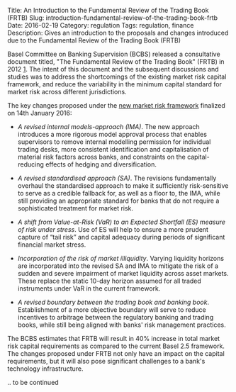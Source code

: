 Title: An Introduction to the Fundamental Review of the Trading Book (FRTB)
Slug: introduction-fundamental-review-of-the-trading-book-frtb
Date: 2016-02-19
Category: regulation
Tags: regulation, finance
Description: Gives an introduction to the proposals and changes introduced due to the Fundamental Review of the Trading Book (FRTB)


Basel Committee on Banking Supervision (BCBS) released a consultative document 
titled, "The Fundamental Review of the Trading Book" (FRTB) in 2012 [1]( www.bis.org/publ/bcbs219.htm). 
The intent of this document and the subsequent discussions and studies was to address the shortcomings of the 
existing market risk capital framework, and reduce the variability in the minimum capital standard
for market risk across different jurisdictions.

The key changes proposed under the [new market risk framework](http://www.bis.org/bcbs/publ/d352.pdf)
finalized on 14th January 2016:

- *A revised internal models-approach (IMA)*. The new approach introduces a more rigorous model
  approval process that enables supervisors to remove internal modelling permission for
  individual trading desks, more consistent identification and capitalisation of material risk factors
  across banks, and constraints on the capital-reducing effects of hedging and diversification.

- *A revised standardised approach (SA)*. The revisions fundamentally overhaul the standardised
  approach to make it sufficiently risk-sensitive to serve as a credible fallback for, as well as a
  floor to, the IMA, while still providing an appropriate standard for banks that do not require a
  sophisticated treatment for market risk.
  
- *A shift from Value-at-Risk (VaR) to an Expected Shortfall (ES) measure of risk under stress*. Use of
  ES will help to ensure a more prudent capture of “tail risk” and capital adequacy during periods
  of significant financial market stress.
  
- *Incorporation of the risk of market illiquidity*. Varying liquidity horizons are incorporated into the
  revised SA and IMA to mitigate the risk of a sudden and severe impairment of market liquidity
  across asset markets. These replace the static 10-day horizon assumed for all traded
  instruments under VaR in the current framework.
  
- *A revised boundary between the trading book and banking book*. Establishment of a more
  objective boundary will serve to reduce incentives to arbitrage between the regulatory banking
  and trading books, while still being aligned with banks' risk management practices. 

The BCBS estimates that FRTB will result in 40% increase in total market risk capital 
requirements as compared to the current Basel 2.5 framework. The changes proposed under
FRTB not only have an impact on the capital requirements, but it will also pose significant
challenges to a bank's technology infrastructure.

.. to be continued
